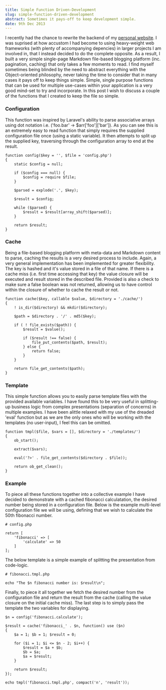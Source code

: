 ```yaml
---
title: Simple Function Driven-Development
slug: simple-function-driven-development
abstract: Sometimes it pays-off to keep development simple.
date: 9th Dec 2013
---
```


I recently had the chance to rewrite the backend of my [personal website](http://github.com/eddmann/eddmann).
I was suprised at how accustom I had become to using heavy-weight web frameworks (with plenty of accompanying depencies) in larger projects I am involved in, that I instead decided to do the complete opposite.
As a result, I built a very simple single-page Markdown file-based blogging platform (inc. pagination, caching) that only takes a few moments to read.
I find myself sometimes being blinded by the need to abstract everything with the Object-oriented philosophy, never taking the time to consider that in many cases it pays off to keep things simple.
Simple, single purpose functions that can be used for multiple use-cases within your application is a very good mind-set to try and incorporate.
In this post I wish to discuss a couple of the functions that I created to keep the file so simple.

### Configuration

This function was inspired by Laravel's ability to parse associative arrays using dot notation i.e. ('foo.bar' -> $arr['foo']['bar']).
As you can see this is an extremely easy to read function that simply requires the supplied configuration file once (using a static variable).
It then attempts to split up the supplied key, traversing through the configuration array to end at the result.

~~~ .php
function config($key = '', $file = 'config.php')
{
    static $config = null;

    if ($config === null) {
        $config = require $file;
    }

    $parsed = explode('.', $key);

    $result = $config;

    while ($parsed) {
        $result = $result[array_shift($parsed)];
    }

    return $result;
}
~~~

### Cache

Being a file-based blogging platform with meta-data and Markdown content to parse, caching the results is a very desired process to include.
Again, a very general implementation has been implemented for greater flexibility.
The key is hashed and it's value stored in a file of that name.
If there is a cache miss (i.e. first time accessing that key) the value closure will be executed and result stored in the described file.
Provided is also a check to make sure a false boolean was not returned, allowing us to have control within the closure of whether to cache the result or not.

~~~ .php
function cache($key, callable $value, $directory = './cache/')
{
    ! is_dir($directory) && mkdir($directory);

    $path = $directory . '/' . md5($key);

    if ( ! file_exists($path)) {
        $result = $value();

        if ($result !== false) {
            file_put_contents($path, $result);
        } else {
            return false;
        }
    }

    return file_get_contents($path);
}
~~~

### Template

This simple function allows you to easily parse template files with the provided available variables.
I have found this to be very useful in splitting-up business logic from complex presentations (separation of concerns) in multiple examples.
I have been alittle relaxed with my use of the dreaded 'eval' function but as we are the only ones who will be working with the templates (no user-input), I feel this can be omitted.

~~~ .php
function tmpl($file, $vars = [], $directory = './templates/')
{
    ob_start();

    extract($vars);

    eval('?>' . file_get_contents($directory . $file));

    return ob_get_clean();
}
~~~

### Example

To piece all these functions together into a collective example I have decided to demonstrate with a cached fibonacci calculatation, the desired number being stored in a configuration file.
Below is the example multi-level configuration file we will be using, defining that we wish to calculate the 50th fibonacci number.

~~~ .php
# config.php

return [
    'fibonacci' => [
        'calculate' => 50
    ]
];
~~~

The below template is a simple example of splitting the presentation from code-logic.

~~~ .php
# fibonacci.tmpl.php

echo "The $n fibonacci number is: $result\n";
~~~

Finally, to piece it all together we fetch the desired number from the configuration file and return the result from the cache (calling the value closure on the initial cache miss).
The last step is to simply pass the template the two variables for displaying.

~~~ .php
$n = config('fibonacci.calculate');

$result = cache('fibonacci_' . $n, function() use ($n)
{
    $a = 1; $b = 1; $result = 0;

    for ($i = 1; $i <= $n - 2; $i++) {
        $result = $a + $b;
        $b = $a;
        $a = $result;
    }

    return $result;
});

echo tmpl('fibonacci.tmpl.php', compact('n', 'result'));
~~~